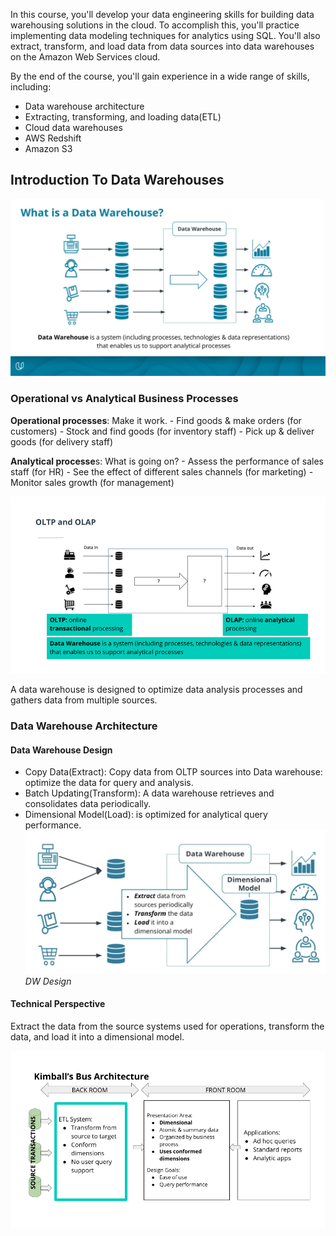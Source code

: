 In this course, you'll develop your data engineering skills for building data warehousing solutions in the cloud. To accomplish this, you'll practice implementing data modeling techniques for analytics using SQL. You'll also extract, transform, and load data from data sources into data warehouses on the Amazon Web Services cloud.

By the end of the course, you'll gain experience in a wide range of skills, including:
- Data warehouse architecture
- Extracting, transforming, and loading data(ETL)
- Cloud data warehouses
- AWS Redshift
- Amazon S3

## Introduction To Data Warehouses

![Data warehouse representation](images/1-introduction-to-cloud-data-warehouses.jpg)


### Operational vs Analytical Business Processes
**Operational processes**: Make it work.
    - Find goods & make orders (for customers)
    - Stock and find goods (for inventory staff)
    - Pick up & deliver goods (for delivery staff)

**Analytical processe**s: What is going on?
    - Assess the performance of sales staff (for HR)
    - See the effect of different sales channels (for marketing)
    - Monitor sales growth (for management)


![OLTP and OLAP](images/2-introduction-to-datawarehousing.png)

A data warehouse is designed to optimize data analysis processes and gathers data from multiple sources.

### Data Warehouse Architecture
#### Data Warehouse Design
- Copy Data(Extract): Copy data from OLTP sources into Data warehouse: optimize the data for query and analysis.
- Batch Updating(Transform): A data warehouse retrieves and consolidates data periodically.
- Dimensional Model(Load): is optimized for analytical query performance.
![DW Design](images/3-DW_ETL_Design.png)
*DW Design*

#### Technical Perspective
Extract the data from the source systems used for operations, transform the data, and load it into a dimensional model.

![Kimball's Bus Architecture](images/4-Kimballs_Bus_Architecture.png)





